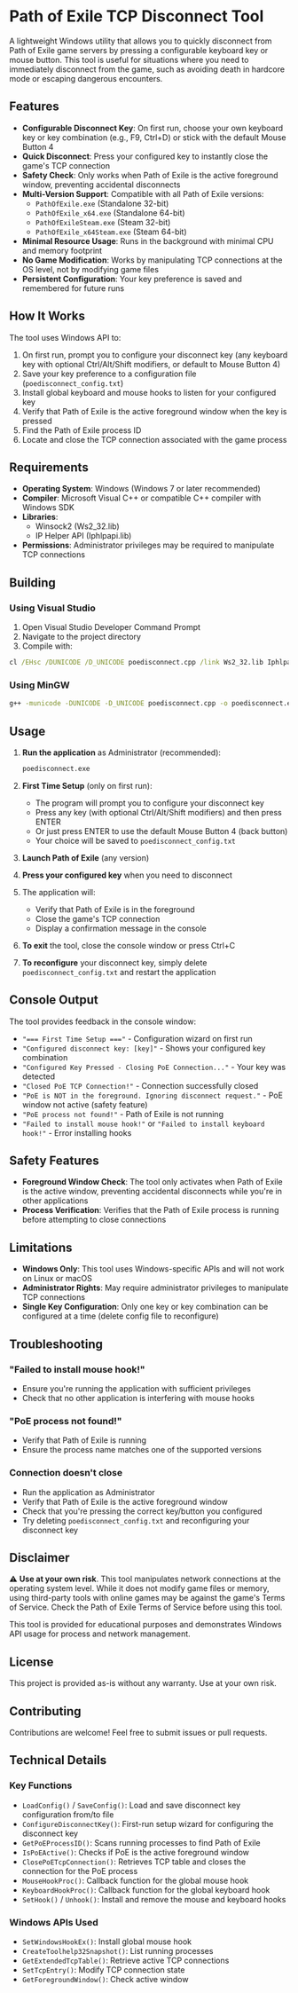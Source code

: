 # Path of Exile TCP Disconnect Tool

A lightweight Windows utility that allows you to quickly disconnect from Path of Exile game servers by pressing a configurable keyboard key or mouse button. This tool is useful for situations where you need to immediately disconnect from the game, such as avoiding death in hardcore mode or escaping dangerous encounters.

## Features

- **Configurable Disconnect Key**: On first run, choose your own keyboard key or key combination (e.g., F9, Ctrl+D) or stick with the default Mouse Button 4
- **Quick Disconnect**: Press your configured key to instantly close the game's TCP connection
- **Safety Check**: Only works when Path of Exile is the active foreground window, preventing accidental disconnects
- **Multi-Version Support**: Compatible with all Path of Exile versions:
  - `PathOfExile.exe` (Standalone 32-bit)
  - `PathOfExile_x64.exe` (Standalone 64-bit)
  - `PathOfExileSteam.exe` (Steam 32-bit)
  - `PathOfExile_x64Steam.exe` (Steam 64-bit)
- **Minimal Resource Usage**: Runs in the background with minimal CPU and memory footprint
- **No Game Modification**: Works by manipulating TCP connections at the OS level, not by modifying game files
- **Persistent Configuration**: Your key preference is saved and remembered for future runs

## How It Works

The tool uses Windows API to:
1. On first run, prompt you to configure your disconnect key (any keyboard key with optional Ctrl/Alt/Shift modifiers, or default to Mouse Button 4)
2. Save your key preference to a configuration file (`poedisconnect_config.txt`)
3. Install global keyboard and mouse hooks to listen for your configured key
4. Verify that Path of Exile is the active foreground window when the key is pressed
5. Find the Path of Exile process ID
6. Locate and close the TCP connection associated with the game process

## Requirements

- **Operating System**: Windows (Windows 7 or later recommended)
- **Compiler**: Microsoft Visual C++ or compatible C++ compiler with Windows SDK
- **Libraries**: 
  - Winsock2 (Ws2_32.lib)
  - IP Helper API (Iphlpapi.lib)
- **Permissions**: Administrator privileges may be required to manipulate TCP connections

## Building

### Using Visual Studio

1. Open Visual Studio Developer Command Prompt
2. Navigate to the project directory
3. Compile with:
```cmd
cl /EHsc /DUNICODE /D_UNICODE poedisconnect.cpp /link Ws2_32.lib Iphlpapi.lib
```

### Using MinGW

```cmd
g++ -municode -DUNICODE -D_UNICODE poedisconnect.cpp -o poedisconnect.exe -lws2_32 -liphlpapi
```

## Usage

1. **Run the application** as Administrator (recommended):
   ```cmd
   poedisconnect.exe
   ```

2. **First Time Setup** (only on first run):
   - The program will prompt you to configure your disconnect key
   - Press any key (with optional Ctrl/Alt/Shift modifiers) and then press ENTER
   - Or just press ENTER to use the default Mouse Button 4 (back button)
   - Your choice will be saved to `poedisconnect_config.txt`

3. **Launch Path of Exile** (any version)

4. **Press your configured key** when you need to disconnect

5. The application will:
   - Verify that Path of Exile is in the foreground
   - Close the game's TCP connection
   - Display a confirmation message in the console

6. **To exit** the tool, close the console window or press Ctrl+C

7. **To reconfigure** your disconnect key, simply delete `poedisconnect_config.txt` and restart the application

## Console Output

The tool provides feedback in the console window:
- `"=== First Time Setup ==="` - Configuration wizard on first run
- `"Configured disconnect key: [key]"` - Shows your configured key combination
- `"Configured Key Pressed - Closing PoE Connection..."` - Your key was detected
- `"Closed PoE TCP Connection!"` - Connection successfully closed
- `"PoE is NOT in the foreground. Ignoring disconnect request."` - PoE window not active (safety feature)
- `"PoE process not found!"` - Path of Exile is not running
- `"Failed to install mouse hook!"` or `"Failed to install keyboard hook!"` - Error installing hooks

## Safety Features

- **Foreground Window Check**: The tool only activates when Path of Exile is the active window, preventing accidental disconnects while you're in other applications
- **Process Verification**: Verifies that the Path of Exile process is running before attempting to close connections

## Limitations

- **Windows Only**: This tool uses Windows-specific APIs and will not work on Linux or macOS
- **Administrator Rights**: May require administrator privileges to manipulate TCP connections
- **Single Key Configuration**: Only one key or key combination can be configured at a time (delete config file to reconfigure)

## Troubleshooting

### "Failed to install mouse hook!"
- Ensure you're running the application with sufficient privileges
- Check that no other application is interfering with mouse hooks

### "PoE process not found!"
- Verify that Path of Exile is running
- Ensure the process name matches one of the supported versions

### Connection doesn't close
- Run the application as Administrator
- Verify that Path of Exile is the active foreground window
- Check that you're pressing the correct key/button you configured
- Try deleting `poedisconnect_config.txt` and reconfiguring your disconnect key

## Disclaimer

⚠️ **Use at your own risk**. This tool manipulates network connections at the operating system level. While it does not modify game files or memory, using third-party tools with online games may be against the game's Terms of Service. Check the Path of Exile Terms of Service before using this tool.

This tool is provided for educational purposes and demonstrates Windows API usage for process and network management.

## License

This project is provided as-is without any warranty. Use at your own risk.

## Contributing

Contributions are welcome! Feel free to submit issues or pull requests.

## Technical Details

### Key Functions

- `LoadConfig()` / `SaveConfig()`: Load and save disconnect key configuration from/to file
- `ConfigureDisconnectKey()`: First-run setup wizard for configuring the disconnect key
- `GetPoEProcessID()`: Scans running processes to find Path of Exile
- `IsPoEActive()`: Checks if PoE is the active foreground window
- `ClosePoETcpConnection()`: Retrieves TCP table and closes the connection for the PoE process
- `MouseHookProc()`: Callback function for the global mouse hook
- `KeyboardHookProc()`: Callback function for the global keyboard hook
- `SetHook()` / `Unhook()`: Install and remove the mouse and keyboard hooks

### Windows APIs Used

- `SetWindowsHookEx()`: Install global mouse hook
- `CreateToolhelp32Snapshot()`: List running processes
- `GetExtendedTcpTable()`: Retrieve active TCP connections
- `SetTcpEntry()`: Modify TCP connection state
- `GetForegroundWindow()`: Check active window
